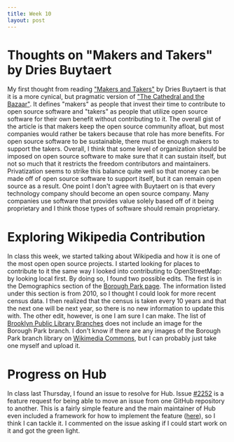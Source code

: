 ```yaml
---
title: Week 10
layout: post
---
```


# Thoughts on "Makers and Takers" by Dries Buytaert

My first thought from reading ["Makers and Takers"](https://dri.es/balancing-makers-and-takers-to-scale-and-sustain-open-source) by Dries Buytaert is that it is a more cynical, but pragmatic version of ["The Cathedral and the Bazaar"](http://www.catb.org/~esr/writings/cathedral-bazaar/cathedral-bazaar/index.html). It defines "makers" as people that invest their time to contribute to open source software and "takers" as people that utilize open source software for their own benefit without contributing to it. The overall gist of the article is that makers keep the open source community afloat, but most companies would rather be takers because that role has more benefits. For open source software to be sustainable, there must be enough makers to support the takers. Overall, I think that some level of organization should be imposed on open source software to make sure that it can sustain itself, but not so much that it restricts the freedom contributors and maintainers. Privatization seems to strike this balance quite well so that money can be made off of open source software to support itself, but it can remain open source as a result. One point I don't agree with Buytaert on is that every technology company should become an open source company. Many companies use software that provides value solely based off of it being proprietary and I think those types of software should remain proprietary.

# Exploring Wikipedia Contribution

In class this week, we started talking about Wikipedia and how it is one of the most open open source projects. I started looking for places to contribute to it the same way I looked into contributing to OpenStreetMap: by looking local first. By doing so, I found two possible edits. The first is in the Demographics section of the [Borough Park page](https://en.wikipedia.org/wiki/Borough_Park,_Brooklyn). The information listed under this section is from 2010, so I thought I could look for more recent census data. I then realized that the census is taken every 10 years and that the next one will be next year, so there is no new information to update this with. The other edit, however, is one I am sure I can make. The list of [Brooklyn Public Library Branches](https://en.wikipedia.org/wiki/List_of_Brooklyn_Public_Library_branches) does not include an image for the Borough Park branch. I don't know if there are any images of the Borough Park branch library on [Wikimedia Commons](https://commons.wikimedia.org/wiki/Main_Page), but I can probably just take one myself and upload it.

# Progress on Hub

In class last Thursday, I found an issue to resolve for Hub. Issue [#2252](https://github.com/github/hub/issues/2252) is a feature request for being able to move an issue from one GitHub repository to another. This is a fairly simple feature and the main maintainer of Hub even included a framework for how to implement the feature ([here](https://github.com/mislav/hub-api-utils/blob/master/bin/hub-issue-transfer)), so I think I can tackle it. I commented on the issue asking if I could start work on it and got the green light.
